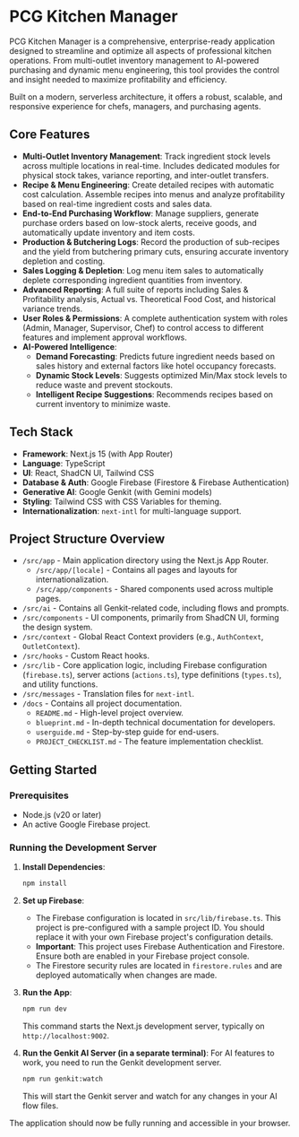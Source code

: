 # PCG Kitchen Manager

PCG Kitchen Manager is a comprehensive, enterprise-ready application designed to streamline and optimize all aspects of professional kitchen operations. From multi-outlet inventory management to AI-powered purchasing and dynamic menu engineering, this tool provides the control and insight needed to maximize profitability and efficiency.

Built on a modern, serverless architecture, it offers a robust, scalable, and responsive experience for chefs, managers, and purchasing agents.

## Core Features

- **Multi-Outlet Inventory Management**: Track ingredient stock levels across multiple locations in real-time. Includes dedicated modules for physical stock takes, variance reporting, and inter-outlet transfers.
- **Recipe & Menu Engineering**: Create detailed recipes with automatic cost calculation. Assemble recipes into menus and analyze profitability based on real-time ingredient costs and sales data.
- **End-to-End Purchasing Workflow**: Manage suppliers, generate purchase orders based on low-stock alerts, receive goods, and automatically update inventory and item costs.
- **Production & Butchering Logs**: Record the production of sub-recipes and the yield from butchering primary cuts, ensuring accurate inventory depletion and costing.
- **Sales Logging & Depletion**: Log menu item sales to automatically deplete corresponding ingredient quantities from inventory.
- **Advanced Reporting**: A full suite of reports including Sales & Profitability analysis, Actual vs. Theoretical Food Cost, and historical variance trends.
- **User Roles & Permissions**: A complete authentication system with roles (Admin, Manager, Supervisor, Chef) to control access to different features and implement approval workflows.
- **AI-Powered Intelligence**:
    - **Demand Forecasting**: Predicts future ingredient needs based on sales history and external factors like hotel occupancy forecasts.
    - **Dynamic Stock Levels**: Suggests optimized Min/Max stock levels to reduce waste and prevent stockouts.
    - **Intelligent Recipe Suggestions**: Recommends recipes based on current inventory to minimize waste.

## Tech Stack

- **Framework**: Next.js 15 (with App Router)
- **Language**: TypeScript
- **UI**: React, ShadCN UI, Tailwind CSS
- **Database & Auth**: Google Firebase (Firestore & Firebase Authentication)
- **Generative AI**: Google Genkit (with Gemini models)
- **Styling**: Tailwind CSS with CSS Variables for theming.
- **Internationalization**: `next-intl` for multi-language support.

## Project Structure Overview

-   `/src/app` - Main application directory using the Next.js App Router.
    -   `/src/app/[locale]` - Contains all pages and layouts for internationalization.
    -   `/src/app/components` - Shared components used across multiple pages.
-   `/src/ai` - Contains all Genkit-related code, including flows and prompts.
-   `/src/components` - UI components, primarily from ShadCN UI, forming the design system.
-   `/src/context` - Global React Context providers (e.g., `AuthContext`, `OutletContext`).
-   `/src/hooks` - Custom React hooks.
-   `/src/lib` - Core application logic, including Firebase configuration (`firebase.ts`), server actions (`actions.ts`), type definitions (`types.ts`), and utility functions.
-   `/src/messages` - Translation files for `next-intl`.
-   `/docs` - Contains all project documentation.
    - `README.md` - High-level project overview.
    - `blueprint.md` - In-depth technical documentation for developers.
    - `userguide.md` - Step-by-step guide for end-users.
    - `PROJECT_CHECKLIST.md` - The feature implementation checklist.


## Getting Started

### Prerequisites

-   Node.js (v20 or later)
-   An active Google Firebase project.

### Running the Development Server

1.  **Install Dependencies**:
    ```bash
    npm install
    ```

2.  **Set up Firebase**:
    -   The Firebase configuration is located in `src/lib/firebase.ts`. This project is pre-configured with a sample project ID. You should replace it with your own Firebase project's configuration details.
    -   **Important**: This project uses Firebase Authentication and Firestore. Ensure both are enabled in your Firebase project console.
    -   The Firestore security rules are located in `firestore.rules` and are deployed automatically when changes are made.

3.  **Run the App**:
    ```bash
    npm run dev
    ```
    This command starts the Next.js development server, typically on `http://localhost:9002`.

4.  **Run the Genkit AI Server (in a separate terminal)**:
    For AI features to work, you need to run the Genkit development server.
    ```bash
    npm run genkit:watch
    ```
    This will start the Genkit server and watch for any changes in your AI flow files.

The application should now be fully running and accessible in your browser.
